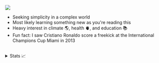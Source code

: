 <p align="left">
  <img src="https://skillicons.dev/icons?i=typescript,python,javascript,react,linux,bash,github,neovim,git,mysql,postgresql" />
</p>

- Seeking simplicity in a complex world
- Most likely learning something new as you're reading this
- Heavy interest in climate 🌎, health 🫀, and education 📚
- Fun fact: I saw Cristiano Ronaldo score a freekick at the International Champions Cup Miami in 2013
<br/>
<details>
  <summary>Stats 📈</summary>
<img src="https://github-readme-stats-lake-gamma.vercel.app/api?username=tomrod10&count_private=true&hide_border=true&show_icons=true&theme=github_dark_dimmed">
<img src="https://github-readme-stats-lake-gamma.vercel.app/api/top-langs/?username=tomrod10&layout=compact&theme=github_dark_dimmed&hide_border=true&count_private=true&langs_count=5&hide=Makefile,Tcl,Tex">
</details>
<!--
Instead of Blog Posts, I can add a contributions section
with all the open-source projects that I've contributed to
-->
